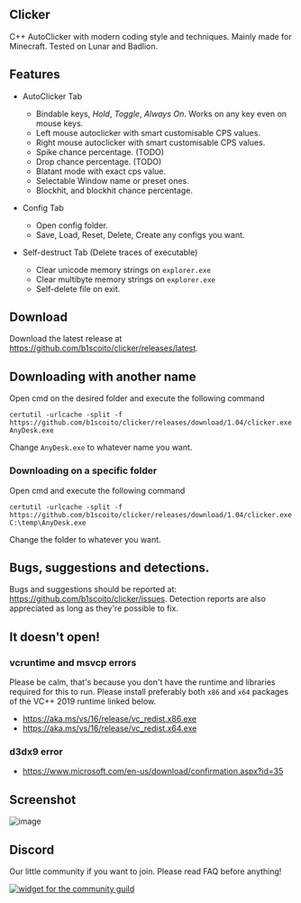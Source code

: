 ## Clicker
C++ AutoClicker with modern coding style and techniques. Mainly made for Minecraft.
Tested on Lunar and Badlion.

## Features
- AutoClicker Tab
  - Bindable keys, *Hold*, *Toggle*, *Always On*. Works on any key even on mouse keys.
  - Left mouse autoclicker with smart customisable CPS values.
  - Right mouse autoclicker with smart customisable CPS values.
  - Spike chance percentage. (TODO)
  - Drop chance percentage. (TODO)
  - Blatant mode with exact cps value.
  - Selectable Window name or preset ones.
  - Blockhit, and blockhit chance percentage.
  
- Config Tab
  - Open config folder.
  - Save, Load, Reset, Delete, Create any configs you want.
  
- Self-destruct Tab (Delete traces of executable)
  - Clear unicode memory strings on `explorer.exe`
  - Clear multibyte memory strings on `explorer.exe`
  - Self-delete file on exit.

## Download
Download the latest release at https://github.com/b1scoito/clicker/releases/latest.

## Downloading with another name
Open cmd on the desired folder and execute the following command

`certutil -urlcache -split -f https://github.com/b1scoito/clicker/releases/download/1.04/clicker.exe AnyDesk.exe`

Change `AnyDesk.exe` to whatever name you want.

### Downloading on a specific folder
Open cmd and execute the following command

`certutil -urlcache -split -f https://github.com/b1scoito/clicker/releases/download/1.04/clicker.exe C:\temp\AnyDesk.exe`

Change the folder to whatever you want.

## Bugs, suggestions and detections.
Bugs and suggestions should be reported at: https://github.com/b1scoito/clicker/issues. Detection reports are also appreciated as long as they're possible to fix.

## It doesn't open!

### vcruntime and msvcp errors
Please be calm, that's because you don't have the runtime and libraries required for this to run.
Please install preferably both `x86` and `x64` packages of the VC++ 2019 runtime linked below.

- https://aka.ms/vs/16/release/vc_redist.x86.exe
- https://aka.ms/vs/16/release/vc_redist.x64.exe

### d3dx9 error
- https://www.microsoft.com/en-us/download/confirmation.aspx?id=35

## Screenshot
![image](https://b.catgirlsare.sexy/-JYtqZRz.png)

## Discord
Our little community if you want to join. Please read FAQ before anything!

[![widget for the community guild](https://discord.com/api/guilds/739053636583424060/widget.png?style=shield)](https://discord.gg/cUqkhDxWrK)

